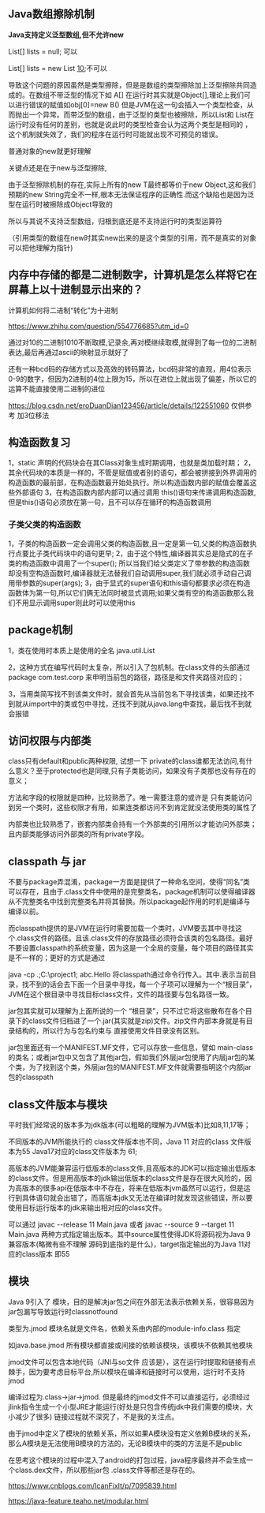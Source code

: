 ## Java数组擦除机制

**Java支持定义泛型数组,但不允许new**

List<String>[] lists = null; 可以

List<String>[] lists = new List<String> [10]();不可以

导致这个问题的原因虽然是类型擦除，但是是数组的类型擦除加上泛型擦除共同造成的。在数组不带泛型的情况下如 A[] 在运行时其实就是Object[],理论上我们可以进行错误的赋值如obj[0]=new B() 但是JVM在这一句会插入一个类型检查，从而抛出一个异常。而带泛型的数组，由于泛型的类型也被擦除，所以List<Integer>和 List<String>在运行时没有任何的差别，也就是说此时的类型检查会认为这两个类型是相同的 ，这个机制就失效了，我们的程序在运行时可能就出现不可预见的错误。

普通对象的new就更好理解

关键点还是在于new与泛型擦除,

由于泛型擦除机制的存在,实际上所有的new T最终都等价于new Object,这和我们预期的new String完全不一样,根本无法保证程序的正确性.而这个缺陷也是因为泛型在运行时被擦除成Object导致的

所以与其说不支持泛型数组，归根到底还是不支持运行时的类型运算符

（引用类型的数组在new时其实new出来的是这个类型的引用，而不是真实的对象 可以把他理解为指针)

## 内存中存储的都是二进制数字，计算机是怎么样将它在屏幕上以十进制显示出来的？

计算机如何将二进制“转化”为十进制

https://www.zhihu.com/question/554776685?utm_id=0

通过对10的二进制1010不断取模,记录余,再对模继续取模,就得到了每一位的二进制表达,最后再通过ascii的映射显示就好了

还有一种bcd码的存储方式以及高效的转码算法，bcd码非常的直观，用4位表示0-9的数字，但因为2进制的4位上限为15，所以在进位上就出现了偏差，所以它的运算不能直接使用二进制的进位

https://blog.csdn.net/eroDuanDian123456/article/details/122551060 仅供参考 加3位移法

## 构造函数复习

1，static 声明的代码块会在其Class对象生成时期调用，也就是类加载时期；
2，其余代码块的本质是一样的，不管是赋值或者别的语句，都会被拼接到外界调用的构造函数的最前部，在构造函数最开始处执行。所以构造函数内部的赋值会覆盖这些外部语句
3，在构造函数内部内部可以通过调用 this()语句来传递调用构造函数,但是this()语句必须放在第一句，且不可以存在循环的构造函数调用

### 子类父类的构造函数

1，子类的构造函数一定会调用父类的构造函数,且一定是第一句,父类的构造函数执行点要比子类代码块中的语句更早;
2，由于这个特性,编译器其实总是隐式的在子类的构造函数中调用了一个super();
所以当我们给父类定义了带参数的构造函数却没有空构造函数时,编译器就无法替我们自动调用super,我们就必须手动自己调用带参数的super(args);
3，由于显式的super语句和this语句都要求必须在构造函数体为第一句,所以它们俩无法同时被显式调用;如果父类有空的构造函数那么我们不用显示调用super则此时可以使用this

## package机制

1，类在使用时本质上是使用的全名 java.util.List

2，这种方式在编写代码时太复杂，所以引入了包机制。在class文件的头部通过 package com.test.corp 来申明当前包的路径，路径是和文件夹路径对应的；

3，当用类简写找不到该类文件时，就会首先从当前包名下寻找该类，如果还找不到就从import中的类或包中寻找，还找不到就从java.lang中查找，最后找不到就会报错



## 访问权限与内部类

class只有default和public两种权限, 试想一下 private的class谁都无法访问,有什么意义？至于protected也是同理,只有子类能访问，如果没有子类那也没有存在的意义；

方法和字段的权限就是四种，比较熟悉了。唯一需要注意的或许是 只有类能访问到另一个类时，这些权限才有用，如果连类都访问不到肯定就没法使用类的属性了

内部类也比较熟悉了，嵌套内部类会持有一个外部类的引用所以才能访问外部类；且内部类能够访问外部类的所有private字段。

## classpath 与 jar

不要与package弄混淆，package一方面是提供了一种命名空间，使得“同名”类可以存在，且由于.class文件中使用的是完整类名，package机制可以使得编译器从不完整类名中找到完整类名并将其替换。所以package起作用的时机是编译与编译以前。

而classpath提供的是JVM在运行时需要加载一个类时，JVM要去其中寻找这个.class文件的路径。且该.class文件的存放路径必须符合该类的包名路径。最好不要设置classpath的系统变量，因为这是一个全局的变量，每个项目的路径其实是不一样的；更好的方式是通过

java -cp .;C:\project1; abc.Hello 将classpath通过命令行传入。其中.表示当前目录，找不到的话会去下面一个目录中寻找，每一个子项可以理解为一个“根目录”，JVM在这个根目录中寻找目标class文件，文件的路径要与包名路径一致。

jar包其实就可以理解为上面所说的一个 “根目录”，只不过它将这些散布在各个目录下的class文件归档进了一个.jar(其实就是zip)文件。zip文件内部本身就是有目录结构的，所以行为与包名约束与 直接使用文件目录没有区别。

jar包里面还有一个MANIFEST.MF文件，它可以存放一些信息，譬如 main-class的类名；或者jar包中又包含了其他jar包，假如我们外层jar包使用了内层jar包的某个类，为了找到这个类，外层jar包的MANIFEST.MF文件就需要指明这个内部jar包的classpath



## class文件版本与模块

平时我们经常说的版本多为jdk版本(可以粗略的理解为JVM版本)比如8,11,17等；

不同版本的JVM所能执行的 class文件版本也不同，Java 11 对应的class 文件版本为55  Java17对应的class文件版本为 61;

高版本的JVM能兼容运行低版本的class文件,且高版本的JDK可以指定输出低版本的class文件。但是用高版本的jdk输出低版本的class文件是存在很大风险的，因为高版本的很多api在低版本中不存在，将来在低版本jvm虽然可以运行，但是运行到具体语句就会出错了，而高版本jdk又无法在编译时就发现这些错误，所以要使用目标运行版本的jdk来输出相对应的class文件。

可以通过 javac --release 11 Main.java 或者 javac --source 9 --target 11 Main.java 两种方式指定输出版本。其中source属性使得JDK将源码视为Java 9 兼容版本(略微有些不理解 源码到底指的是什么)，target指定输出的为Java 11对应的class版本 即55

## 模块

Java 9引入了 模块，目的是解决jar包之间在外部无法表示依赖关系，很容易因为jar包漏写导致运行时classnotfound

类型为.jmod 模块名就是文件名，依赖关系由内部的module-info.class 指定

如java.base.jmod 所有模块都直接或间接的依赖该模块，该模块不依赖其他模块

jmod文件可以包含本地代码（JNI与so文件 应该是），这在运行时提取和链接有点棘手，因为要考虑目标平台,所以模块在编译和链接时可以使用，运行时不支持jmod

编译过程为.class->jar->jmod. 但是最终的jmod文件不可以直接运行，必须经过jlink指令生成一个小型JRE才能运行(好处是只包含传统jdk中我们需要的模块，大小减少了很多) 链接过程就不深究了，不是我的关注点。

由于jmod中定义了模块的依赖关系，所以如果A模块没有定义依赖B模块的关系，那么A模块是无法使用B模块的方法的，无论B模块中的类的方法是不是public

在思考这个模块的过程中混入了android的打包过程，java程序最终并不会生成一个class.dex文件，所以那些jar包 .class文件等都还是存在的。

https://www.cnblogs.com/IcanFixIt/p/7095839.html

https://java-feature.teaho.net/modular.html

